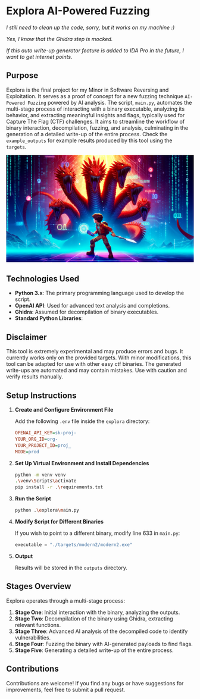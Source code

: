# Explora AI-Powered Fuzzing

_I still need to clean up the code, sorry, but it works on my machine :)_

_Yes, I know that the Ghidra step is mocked._

_If this auto write-up generator feature is added to IDA Pro in the future, I want to get internet points._

## Purpose

Explora is the final project for my Minor in Software Reversing and Exploitation. It serves as a proof of concept for a new fuzzing technique `AI-Powered Fuzzing` powered by AI analysis. The script, `main.py`, automates the multi-stage process of interacting with a binary executable, analyzing its behavior, and extracting meaningful insights and flags, typically used for Capture The Flag (CTF) challenges. It aims to streamline the workflow of binary interaction, decompilation, fuzzing, and analysis, culminating in the generation of a detailed write-up of the entire process. Check the `example_outputs` for example results produced by this tool using the `targets`.

![alt text](img/explora.webp)

## Technologies Used

- **Python 3.x**: The primary programming language used to develop the script.
- **OpenAI API**: Used for advanced text analysis and completions.
- **Ghidra**: Assumed for decompilation of binary executables.
- **Standard Python Libraries**:

## Disclaimer

This tool is extremely experimental and may produce errors and bugs. It currently works only on the provided targets. With minor modifications, this tool can be adapted for use with other easy ctf binaries. The generated write-ups are automated and may contain mistakes. Use with caution and verify results manually.

## Setup Instructions

1. **Create and Configure Environment File**

   Add the following `.env` file inside the `explora` directory:

   ```ini
   OPENAI_API_KEY=sk-proj-
   YOUR_ORG_ID=org-
   YOUR_PROJECT_ID=proj_
   MODE=prod
   ```

2. **Set Up Virtual Environment and Install Dependencies**

   ```sh
   python -m venv venv
   .\venv\Scripts\activate
   pip install -r .\requirements.txt
   ```

3. **Run the Script**

   ```sh
   python .\explora\main.py
   ```

4. **Modify Script for Different Binaries**

   If you wish to point to a different binary, modify line 633 in `main.py`:

   ```python
   executable = "./targets/modern2/modern2.exe"
   ```

5. **Output**

   Results will be stored in the `outputs` directory.

## Stages Overview

Explora operates through a multi-stage process:

1. **Stage One**: Initial interaction with the binary, analyzing the outputs.
2. **Stage Two**: Decompilation of the binary using Ghidra, extracting relevant functions.
3. **Stage Three**: Advanced AI analysis of the decompiled code to identify vulnerabilities.
4. **Stage Four**: Fuzzing the binary with AI-generated payloads to find flags.
5. **Stage Five**: Generating a detailed write-up of the entire process.

## Contributions

Contributions are welcome! If you find any bugs or have suggestions for improvements, feel free to submit a pull request.
